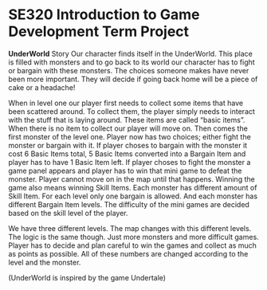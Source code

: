 # SE320 Introduction to Game Development Term Project

**UnderWorld**
Story
Our character finds itself in the UnderWorld. This place is filled with monsters and to go back to its world our character has to fight or bargain with these monsters. The choices someone makes have never been more important. They will decide if going back home will be a piece of cake or a headache! 

When in level one our player first needs to collect some items that have been scattered around. To collect them, the player simply needs to interact with the stuff that is laying around. These items are called “basic items”. When there is no item to collect our player will move on. Then comes the first monster of the level one. Player now has two choices; either fight the monster or bargain with it. If player choses to bargain with the monster it cost 6 Basic Items total, 5 Basic Items converted into a Bargain Item and player has to have 1 Basic Item left. If player choses to fight the monster a game panel appears and player has to win that mini game to defeat the monster. Player cannot move on in the map until that happens. Winning the game also means winning Skill Items. Each monster has different amount of Skill Item.  For each level only one bargain is allowed. And each monster has different Bargain Item levels. The difficulty of the mini games are decided based on the skill level of the player. 

We have three different levels. The map changes with this different levels. The logic is the same though. Just more monsters and more difficult games. Player has to decide and plan careful to win the games and collect as much as points as possible. All of these numbers are changed according to the level and the monster. 


(UnderWorld is inspired by the game Undertale)
